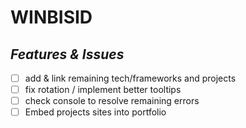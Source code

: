 # WINBISID

## _Features & Issues_

- [ ] add & link remaining tech/frameworks and projects
- [ ] fix rotation / implement better tooltips
- [ ] check console to resolve remaining errors
- [ ] Embed projects sites into portfolio
